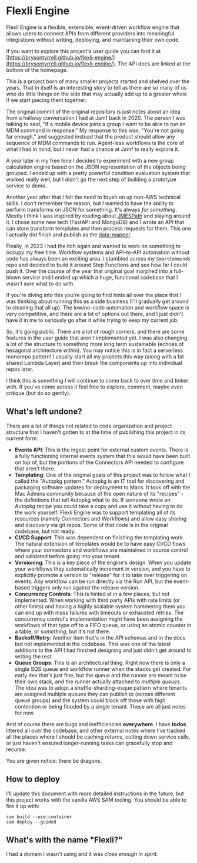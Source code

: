 # Flexli Engine

Flexli Engine is a flexible, extensible, event-driven workflow engine that allows users to connect APIs from different providers into meaningful integrations without writing, deploying, and maintaining their own code.

If you want to explore this project's user guide you can find it at [https://brysontyrrell.github.io/flexli-engine/](https://brysontyrrell.github.io/flexli-engine/). The API docs are linked at the bottom of the homepage.

This is a project born of many smaller projects started and shelved over the years. That in itself is an interesting story to tell as there are so many of us who do little things on the side that may actually add up to a greater whole if we start piecing them together.

The original commit of the original repository is just notes about an idea from a hallway conversation I had at Jamf back in 2020. The person I was talking to said, "If a mobile device joins a group I want to be able to run an MDM command in response." My response to this was, "You're not going far enough," and suggested instead that the product should allow any sequence of MDM commands to run. Agent-less workflows is the core of what I had in mind, but I never had a chance at Jamf to really explore it.

A year later in my free time I decided to experiment with a new group calculation engine based on the JSON representation of the objects being grouped. I ended up with a pretty powerful condition evaluation system that worked really well, but I didn't go the next step of building a prototype service to demo.

Another year after that I felt the need to brush on up non-AWS technical skills. I don't remember the reason, but I wanted to have the ability to perform transforms on JSON for something. It's always *for something*. Mostly I think I was inspired by reading about [JMESPath](https://jmespath.org/) and playing around it. I chose some new tech (FastAPI and MongoDB) and I wrote an API that can store transform templates and then process requests for them. This one I actually did finish and publish as the [data-mapper](https://github.com/brysontyrrell/data-mapper).

Finally, in 2023 I had the itch again and wanted to work on something to occupy my free time. Workflow systems and API-to-API automation without code has always been an exciting area. I stumbled across my `SmartCommands` repo and decided to build it around Step Functions and see how far I could push it. Over the course of the year that original goal morphed into a full-blown service and I ended up which a huge, functional codebase that I wasn't sure what to do with.

If you're diving into this you're going to find hints all over the place that I was thinking about running this as a side business (I'll gradually get around to cleaning that all up). The low/no-code automation and workflow space is very competitive, and there are a lot of options out there, and I just didn't have it in me to seriously go after it while trying to keep my current job.

So, it's going public. There are a lot of rough corners, and there are some features in the user guide that aren't implemented yet. I was also changing a lot of the structure to something more long term sustainable (echoes of hexagonal architecture within). You may notice this is in fact a serverless monorepo pattern! I usually start all my projects this way (along with a fat shared Lambda Layer) and then break the components up into individual repos later.

I think this is something I will continue to come back to over time and tinker with. If you've come across it feel free to explore, comment, maybe even critique (but do so gently).

## What's left undone?

There are a lot of things not related to code organization and project structure that I haven't gotten to at the time of publishing this project in its current form.

* **Events API**: This is the ingest point for external custom events. There is a fully functioning internal events system that this would have been built on top of, but the portions of the Connectors API needed to configure that aren't there.
* **Templating**: One of the original goals of this project was to follow what I called the "Autopkg pattern." Autopkg is an IT tool for discovering and packaging software updates for deployment to Macs. It took off with the Mac Admins community because of the open nature of its "recipes" - the definitions that tell Autopkg what to do. If someone wrote an Autopkg recipe you could take a copy and use it without having to do the work yourself. Flexli Engine was to support templating all of its resources (namely Connectors and Workflows) and allow easy sharing and discovery via git repos. Some of that code is in the original codebase, but not ready.
* **CI/CD Support**: This was dependent on finishing the templating work. The natural extension of templates would be to have easy CI/CD flows where your connectors and workflows are maintained in source control and validated before going into your tenant.
* **Versioning**: This is a key piece of the engine's design. When you update your workflows they automatically increment in version, and you have to explicitly promote a version to "release" for it to take over triggering on events. Any workflow can be run directly via the Run API, but the event-based triggers only run against the release version.
* **Concurrency Controls**: This is hinted at in a few places, but not implemented. When working with third party APIs with rate limits (or other limits) and having a highly scalable system hammering them you can end up with mass failures with timeouts or exhausted retries. The concurrency control's implementation might have been assigning the workflows of that type off to a FIFO queue, or using an atomic counter in a table, or _something_, but it's not there.
* **Backoff/Retry**: Another item that's in the API schemas and in the docs but not implemented in the codebase. This was one of the latest additions to the API I had finished designing and just didn't get around to writing the rest.
* **Queue Groups**: This is an architectural thing. Right now there is only a single SQS queue and workflow runner when the stacks get created. For early dev that's just fine, but the queue and the runner are meant to be their own stack, and the runner actually attached to _multiple queues_. The idea was to adopt a shuffle-sharding-esque pattern where tenants are assigned multiple queues they can publish to (across different queue groups) and the system could block off those with high contention or being flooded by a single tenant. These are all just notes for now. 

And of course there are bugs and inefficiencies **everywhere**. I have **todos** littered all over the codebase, and other external notes where I've tracked all the places where I should be caching returns, cutting down service calls, or just haven't ensured longer-running tasks can gracefully stop and recurse.

You are given notice: there be dragons.

## How to deploy

I'll update this document with more detailed instructions in the future, but this project works with the vanilla AWS SAM tooling. You should be able to fire it up with:

```shell
sam build --use-container
sam deploy --guided
```

## What's with the name "Flexli?"

I had a domain I wasn't using and it was _close enough in spirit._
